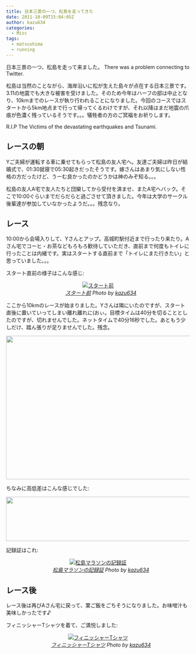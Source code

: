 ```yaml
---
title: 日本三景の一つ、松島を走ってきた
date: 2011-10-09T15:04:05Z
author: kazu634
categories:
  - Misc
tags:
  - matsushima
  - running
---
```

日本三景の一つ、松島を走って来ました。 There was a problem connecting to Twitter.

松島は当然のことながら、海岸沿いに松が生えた島々が点在する日本三景です。3.11の地震でも大きな被害を受けました。そのため今年はハーフの部は中止となり、10kmまでのレースが執り行われることになりました。今回のコースではスタートから5km地点まで行って帰ってくるわけですが、それ以降はまだ地震の爪痕が色濃く残っているそうです。。。犠牲者の方のご冥福をお祈りします。

R.I.P The Victims of the devastating earthquakes and Tsunami.

<!--more-->

## レースの朝

Yご夫婦が運転する車に乗せてもらって松島の友人宅へ。友達ご夫婦は昨日が結婚式で、01:30就寝で05:30起きだったそうです。嫁さんはあまり気にしない性格の方だったけど、うーむ良かったのかどうかは神のみぞ知る。。。

松島の友人A宅で友人たちと団欒してから受付を済ませ、またA宅へバック。そこで10:00ぐらいまでだらだらと過ごさせて頂きました。今年は大学のサークル後輩達が参加していなかったようだ。。。残念なり。

## レース

10:00から会場入りして、Yさんとアップ。高城町駅付近まで行ったり来たり。Aさん宅でコーヒ・お茶などもろもろ歓待していただき、直前まで何度もトイレに行ったことは内緒です。実はスタートする直前まで「トイレにまた行きたい」と思っていました。。。

スタート直前の様子はこんな感じ:

<p style="text-align: center;">
<a href="http://www.flickr.com/photos/42332031%40N02/6225778720/" onclick="__gaTracker('send', 'event', 'outbound-article', 'http://www.flickr.com/photos/42332031%40N02/6225778720/', '');" title="スタート前 by kazu634, on Flickr"  target="_blank"><img class="flickr_photo aligncenter" src="http://farm7.static.flickr.com/6220/6225778720_d81f88ef52.jpg" alt="スタート前" /></a><br /> <cite class="flickr_photographer"><img src="http://www.flickr.com/favicon.ico" alt="" width="16" /><a href="http://www.flickr.com/photos/42332031%40N02/6225778720/" onclick="__gaTracker('send', 'event', 'outbound-article', 'http://www.flickr.com/photos/42332031%40N02/6225778720/', 'スタート前');">スタート前</a> Photo by <a href="http://www.flickr.com/photos/42332031%40N02/" onclick="__gaTracker('send', 'event', 'outbound-article', 'http://www.flickr.com/photos/42332031%40N02/', 'kazu634');">kazu634</a></cite>
</p>

ここから10kmのレースが始まりました。Yさんは隣にいたのですが、スタート直後に置いていってしまい離れ離れに(おぃ。目標タイムは40分を切ることとしたのですが、切れませんでした。ネットタイムで40分16秒でした。あともう少しだけ、踏ん張りが足りませんでした。残念。

<p style="text-align: center;">
<a href="http://blog.kazu634.com/wp-content/uploads/2011/10/map.png" onclick="__gaTracker('send', 'event', 'outbound-article', 'http://blog.kazu634.com/wp-content/uploads/2011/10/map.png', '');"><img class="size-full wp-image-593  aligncenter" title="map" src="http://blog.kazu634.com/wp-content/uploads/2011/10/map.png" alt="" width="515" height="392" srcset="http://blog.kazu634.com/wp-content/uploads/2011/10/map-300x228.png 300w, http://blog.kazu634.com/wp-content/uploads/2011/10/map.png 735w" sizes="(max-width: 515px) 100vw, 515px" /></a>
</p>

ちなみに高低差はこんな感じでした:

<p style="text-align: center;">
<a href="http://blog.kazu634.com/wp-content/uploads/2011/10/Elevation.png" onclick="__gaTracker('send', 'event', 'outbound-article', 'http://blog.kazu634.com/wp-content/uploads/2011/10/Elevation.png', '');"><img class="aligncenter size-full wp-image-595" title="Elevation" src="http://blog.kazu634.com/wp-content/uploads/2011/10/Elevation.png" alt="" width="565" height="121" srcset="http://blog.kazu634.com/wp-content/uploads/2011/10/Elevation-300x64.png 300w, http://blog.kazu634.com/wp-content/uploads/2011/10/Elevation.png 706w" sizes="(max-width: 565px) 100vw, 565px" /></a>
</p>

記録証はこれ:

<p style="text-align: center;">
<a href="http://www.flickr.com/photos/42332031%40N02/6225261815/" onclick="__gaTracker('send', 'event', 'outbound-article', 'http://www.flickr.com/photos/42332031%40N02/6225261815/', '');" title="松島マラソンの記録証 by kazu634, on Flickr"  target="_blank"><img class="flickr_photo aligncenter" src="http://farm7.static.flickr.com/6175/6225261815_fac7e555b8.jpg" alt="松島マラソンの記録証" /></a><br /> <cite class="flickr_photographer"><img src="http://www.flickr.com/favicon.ico" alt="" width="16" /><a href="http://www.flickr.com/photos/42332031%40N02/6225261815/" onclick="__gaTracker('send', 'event', 'outbound-article', 'http://www.flickr.com/photos/42332031%40N02/6225261815/', '松島マラソンの記録証');">松島マラソンの記録証</a> Photo by <a href="http://www.flickr.com/photos/42332031%40N02/" onclick="__gaTracker('send', 'event', 'outbound-article', 'http://www.flickr.com/photos/42332031%40N02/', 'kazu634');">kazu634</a></cite>
</p>

## レース後

レース後は再びAさん宅に戻って、栗ご飯をごちそうになりました。お味噌汁も美味しかったです♪

フィニッシャーTシャツを着て、ご満悦しました:

<p style="text-align: center;">
<a href="http://www.flickr.com/photos/42332031%40N02/6225785832/" onclick="__gaTracker('send', 'event', 'outbound-article', 'http://www.flickr.com/photos/42332031%40N02/6225785832/', '');" title="フィニッシャーTシャツ by kazu634, on Flickr"  target="_blank"><img class="flickr_photo aligncenter" src="http://farm7.static.flickr.com/6223/6225785832_89d320f521.jpg" alt="フィニッシャーTシャツ" /></a><br /> <cite class="flickr_photographer"><img src="http://www.flickr.com/favicon.ico" alt="" width="16" /><a href="http://www.flickr.com/photos/42332031%40N02/6225785832/" onclick="__gaTracker('send', 'event', 'outbound-article', 'http://www.flickr.com/photos/42332031%40N02/6225785832/', 'フィニッシャーTシャツ');">フィニッシャーTシャツ</a> Photo by <a href="http://www.flickr.com/photos/42332031%40N02/" onclick="__gaTracker('send', 'event', 'outbound-article', 'http://www.flickr.com/photos/42332031%40N02/', 'kazu634');">kazu634</a></cite>
</p>
